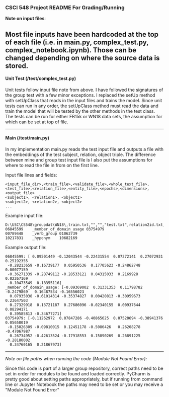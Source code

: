 ### CSCI 548 Project README For Grading/Running

**Note on input files**:

Most file inputs have been hardcoded at the top of each file (i.e. in main.py, complex_test.py, complex_notebook.ipynb).
Those can be changed depending on where the source data is stored.
---
#### Unit Test (/test/complex_test.py)

Unit tests follow input file note from above. I have followed the signatures of the group test with a few minor
exceptions. I replaced the setUp method with setUpClass that reads in the input files and trains the model. Since unit
tests can run in any order, the setUpClass method must read the data and train the model that will be tested by
the other methods in the test class. The tests can be run for either FB15k or WN18 data sets, the assumption for which
can be set at top of file.

---

#### Main (/test/main.py)

In my implementation main.py reads the test input file and outputs a file with the embeddings of the test subject,
relation, object triple. The difference between mine and group test input file is I also put the assumptions for
where to read the file in from on the first line.

Input file lines and fields:
```text
<input_file_dir>,<train_file>,<validate_file>,<whole_text_file>,<test_file>,<relation_file>,<entity_file>,<epochs>,<dimensions>,<output_file>
<subject1>, <relation1>, <object1>
<subject2>, <relation2>, <object2>
...
```

Example input file:
```text
D:\USC\CS548\groupdat\WN18\,train.txt,"","","test.txt",relation2id.txt,entity2id.txt,2,20,D:\USC\CS548\ditk\graph\embedding\complex\test\G9_embedding_test_output_WN18.txt
06845599	_member_of_domain_usage	03754979
00789448	_verb_group	01062739
10217831	_hyponym	10682169
```
Example output file:
```text
06845599: [ 0.09501449 -0.12043544 -0.22431554  0.07272141  0.27072931  0.25192355
 -0.28213659 -0.16739177  0.05950536  0.17705623 -0.24862748  0.00077159
 -0.36271339 -0.28749112 -0.28533121  0.04315033  0.2169928   0.02267169
 -0.10473549  0.18355116]
_member_of_domain_usage: [-0.09369002  0.31331353  0.11798782 -0.2479869   0.16487534 -0.16556023
  0.07935038 -0.61014314 -0.35374827  0.00420813 -0.30959673  0.23647503
  0.27329918  0.13721187  0.27686096 -0.02340155  0.00937644  0.08294171
  0.39585813 -0.34677271]
03754979: [-0.11262972  0.07847286 -0.40865625  0.07520694 -0.38941376  0.05658019
 -0.15026309 -0.09810015  0.12451178 -0.5086426   0.26208278 -0.47067987
  0.26734952 -0.42613524 -0.17918553  0.15090269  0.26891225 -0.28180002
  0.34760165  0.21867973]
```

---

*Note on file paths when running the code (Module Not Found Error):*

Since this code is part of a larger group repository, correct paths need to be set in order for modules to be found
and loaded correctly. PyCharm is pretty good about setting paths appropriately, but if running from command line or
Jupyter Notebook the paths may need to be set or you may receive a "Module Not Found Error"